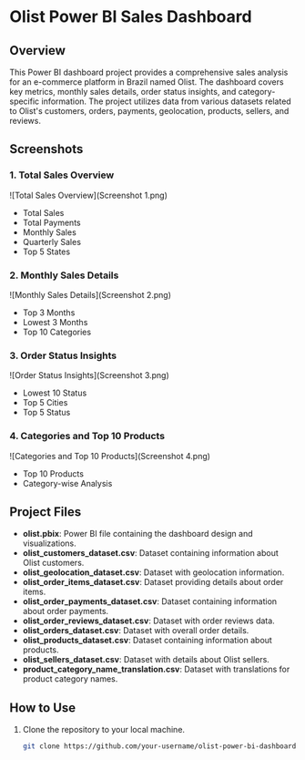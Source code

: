 # Olist Power BI Sales Dashboard

## Overview
This Power BI dashboard project provides a comprehensive sales analysis for an e-commerce platform in Brazil named Olist. The dashboard covers key metrics, monthly sales details, order status insights, and category-specific information. The project utilizes data from various datasets related to Olist's customers, orders, payments, geolocation, products, sellers, and reviews.

## Screenshots

### 1. Total Sales Overview
![Total Sales Overview](Screenshot 1.png)
- Total Sales
- Total Payments
- Monthly Sales
- Quarterly Sales
- Top 5 States

### 2. Monthly Sales Details
![Monthly Sales Details](Screenshot 2.png)
- Top 3 Months
- Lowest 3 Months
- Top 10 Categories

### 3. Order Status Insights
![Order Status Insights](Screenshot 3.png)
- Lowest 10 Status
- Top 5 Cities
- Top 5 Status

### 4. Categories and Top 10 Products
![Categories and Top 10 Products](Screenshot 4.png)
- Top 10 Products
- Category-wise Analysis

## Project Files

- **olist.pbix**: Power BI file containing the dashboard design and visualizations.
- **olist_customers_dataset.csv**: Dataset containing information about Olist customers.
- **olist_geolocation_dataset.csv**: Dataset with geolocation information.
- **olist_order_items_dataset.csv**: Dataset providing details about order items.
- **olist_order_payments_dataset.csv**: Dataset containing information about order payments.
- **olist_order_reviews_dataset.csv**: Dataset with order reviews data.
- **olist_orders_dataset.csv**: Dataset with overall order details.
- **olist_products_dataset.csv**: Dataset containing information about products.
- **olist_sellers_dataset.csv**: Dataset with details about Olist sellers.
- **product_category_name_translation.csv**: Dataset with translations for product category names.

## How to Use

1. Clone the repository to your local machine.
   ```bash
   git clone https://github.com/your-username/olist-power-bi-dashboard.git
